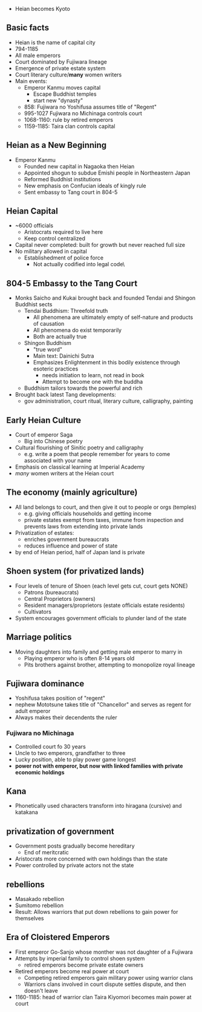 - Heian becomes Kyoto
## Basic facts
- Heian is the name of capital city
- 794-1185
- All male emperors
- Court dominated by Fujiwara lineage
- Emergence of private estate system
- Court literary culture/**many** women writers
- Main events:
	- Emperor Kanmu moves capital
		- Escape Buddhist temples
		- start new "dynasty"
	- 858: Fujiwara no Yoshifusa assumes title of "Regent"
	- 995-1027 Fujiwara no Michinaga controls court
	- 1068-1160: rule by retired emperors
	- 1159-1185: Taira clan controls capital
## Heian as a New Beginning
- Emperor Kanmu
	- Founded new capital in Nagaoka then Heian
	- Appointed shogun to subdue Emishi people in Northeastern Japan
	- Reformed Buddhist institutions
	- New emphasis on Confucian ideals of kingly rule
	- Sent embassy to Tang court in 804-5
## Heian Capital
- ~6000 officials
	- Aristocrats required to live here
	- Keep control centralized
- Capital never completed: built for growth but never reached full size
- No military allowed in capital
	- Establishedment of police force
		- Not actually codified into legal code\
## 804-5 Embassy to the Tang Court
- Monks Saicho and Kukai brought back and founded Tendai and Shingon Buddhist sects
	- Tendai Buddhism: Threefold truth
		- All phenomena are ultimately empty of self-nature and products of causation
		- All phenomena do exist temporarily
		- Both are actually true
	- Shingon Buddhism
		- "true word"
		- Main text: Dainichi Sutra
		- Emphasizes Enlightenment in this bodily existence through esoteric practices
			- needs initiation to learn, not read in book
			- Attempt to become one with the buddha
	- Buddhism tailors towards the powerful and rich
- Brought back latest Tang developments:
	- gov administration, court ritual, literary culture, calligraphy, painting
## Early Heian Culture
- Court of emperor Saga
	- Big into Chinese poetry
- Cultural flourishing of Sinitic poetry and calligraphy
	- e.g. write a poem that people remember for years to come associated with your name
- Emphasis on classical learning at Imperial Academy
- *many* women writers at the Heian court
## The economy (mainly agriculture)
- All land belongs to court, and then give it out to people or orgs (temples)
	- e.g. giving officials households and getting income
	- private estates exempt from taxes, immune from inspection and prevents laws from extending into private lands
- Privatization of estates:
	- enriches government bureaucrats
	- reduces influence and power of state
- by end of Heian period, half of Japan land is private
## Shoen system (for privatized lands)
- Four levels of tenure of Shoen (each level gets cut, court gets NONE)
	- Patrons (bureaucrats)
	- Central Proprietors (owners)
	- Resident managers/proprietors (estate officials estate residents)
	- Cultivators
- System encourages government officials to plunder land of the state
## Marriage politics
- Moving daughters into family and getting male emperor to marry in
	- Playing emperor who is often 8-14 years old
	- Pits brothers against brother, attempting to monopolize royal lineage
## Fujiwara dominance
- Yoshifusa takes position of "regent"
- nephew Mototsune takes title of "Chancellor" and serves as regent for adult emperor
- Always makes their decendents the ruler
### Fujiwara no Michinaga
- Controlled court fo 30 years
- Uncle to two emperors, grandfather to three
- Lucky position, able to play power game longest
- **power not with emperor, but now with linked families with private economic holdings**
## Kana
- Phonetically used characters transform into hiragana (cursive) and katakana 
## privatization of government
- Government posts gradually become hereditary
	- End of meritcratic 
- Aristocrats more concerned with own holdings than the state
- Power controlled by private actors not the state
## rebellions
- Masakado rebellion
- Sumitomo rebellion
- Result: Allows warriors that put down rebellions to gain power for themselves
## Era of Cloistered Emperors
- First emperor Go-Sanjo whose monther was not daughter of a Fujiwara
- Attempts by imperial family to control shoen system
	- retired emperors become private estate owners
- Retired emperors become real power at court
	- Competing retired emperors gain military power using warrior clans
	- Warriors clans involved in court dispute settles dispute, and then doesn't leave
- 1160-1185: head of warrior clan Taira Kiyomori becomes main power at court